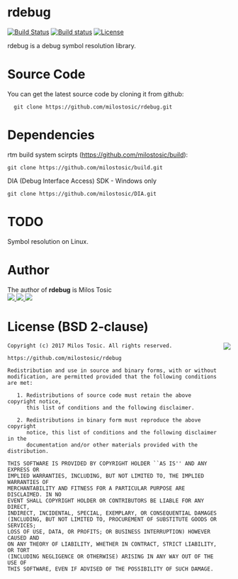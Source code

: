 rdebug
======

[![Build Status](https://travis-ci.org/milostosic/rdebug.svg?branch=master)](https://travis-ci.org/milostosic/rdebug)
[![Build status](https://ci.appveyor.com/api/projects/status/3cmmey9rd8qc512s?svg=true)](https://ci.appveyor.com/project/milostosic/rdebug)
[![License](https://img.shields.io/badge/license-BSD--2%20clause-blue.svg)](https://github.com/milostosic/rdebug/blob/master/LICENSE)

rdebug is a debug symbol resolution library.

Source Code
======

You can get the latest source code by cloning it from github:

      git clone https://github.com/milostosic/rdebug.git 

Dependencies
======

rtm build system scirpts (https://github.com/milostosic/build):

	git clone https://github.com/milostosic/build.git

DIA (Debug Interface Access) SDK - Windows only

	git clone https://github.com/milostosic/DIA.git

TODO
======

Symbol resolution on Linux.

Author
======

The author of **rdebug** is Milos Tosic  
[ <img src="https://github.com/milostosic/build/blob/master/img/twitter.png">](https://twitter.com/milostosic)[ <img src="https://github.com/milostosic/build/blob/master/img/linkedin.png">](https://www.linkedin.com/in/milostosic/)[ <img src="https://github.com/milostosic/build/blob/master/img/mail.png">](mailto:milostosic77@gmail.com)  

License (BSD 2-clause)
======

<a href="http://opensource.org/licenses/BSD-2-Clause" target="_blank">
<img align="right" src="http://opensource.org/trademarks/opensource/OSI-Approved-License-100x137.png">
</a>

	Copyright (c) 2017 Milos Tosic. All rights reserved.
	
	https://github.com/milostosic/rdebug
	
	Redistribution and use in source and binary forms, with or without
	modification, are permitted provided that the following conditions are met:
	
	   1. Redistributions of source code must retain the above copyright notice,
	      this list of conditions and the following disclaimer.
	
	   2. Redistributions in binary form must reproduce the above copyright
	      notice, this list of conditions and the following disclaimer in the
	      documentation and/or other materials provided with the distribution.
	
	THIS SOFTWARE IS PROVIDED BY COPYRIGHT HOLDER ``AS IS'' AND ANY EXPRESS OR
	IMPLIED WARRANTIES, INCLUDING, BUT NOT LIMITED TO, THE IMPLIED WARRANTIES OF
	MERCHANTABILITY AND FITNESS FOR A PARTICULAR PURPOSE ARE DISCLAIMED. IN NO
	EVENT SHALL COPYRIGHT HOLDER OR CONTRIBUTORS BE LIABLE FOR ANY DIRECT,
	INDIRECT, INCIDENTAL, SPECIAL, EXEMPLARY, OR CONSEQUENTIAL DAMAGES
	(INCLUDING, BUT NOT LIMITED TO, PROCUREMENT OF SUBSTITUTE GOODS OR SERVICES;
	LOSS OF USE, DATA, OR PROFITS; OR BUSINESS INTERRUPTION) HOWEVER CAUSED AND
	ON ANY THEORY OF LIABILITY, WHETHER IN CONTRACT, STRICT LIABILITY, OR TORT
	(INCLUDING NEGLIGENCE OR OTHERWISE) ARISING IN ANY WAY OUT OF THE USE OF
	THIS SOFTWARE, EVEN IF ADVISED OF THE POSSIBILITY OF SUCH DAMAGE. 
